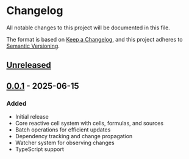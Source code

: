# Changelog

All notable changes to this project will be documented in this file.

The format is based on [Keep a Changelog](https://keepachangelog.com/en/1.0.0/), and this project adheres to [Semantic Versioning](https://semver.org/spec/v2.0.0.html).

## [Unreleased]

## [0.0.1] - 2025-06-15

### Added
- Initial release
- Core reactive cell system with cells, formulas, and sources
- Batch operations for efficient updates
- Dependency tracking and change propagation
- Watcher system for observing changes
- TypeScript support

[Unreleased]: https://github.com/retreon/cells/compare/v0.0.1...HEAD
[0.0.1]: https://github.com/retreon/cells/releases/tag/v0.0.1
